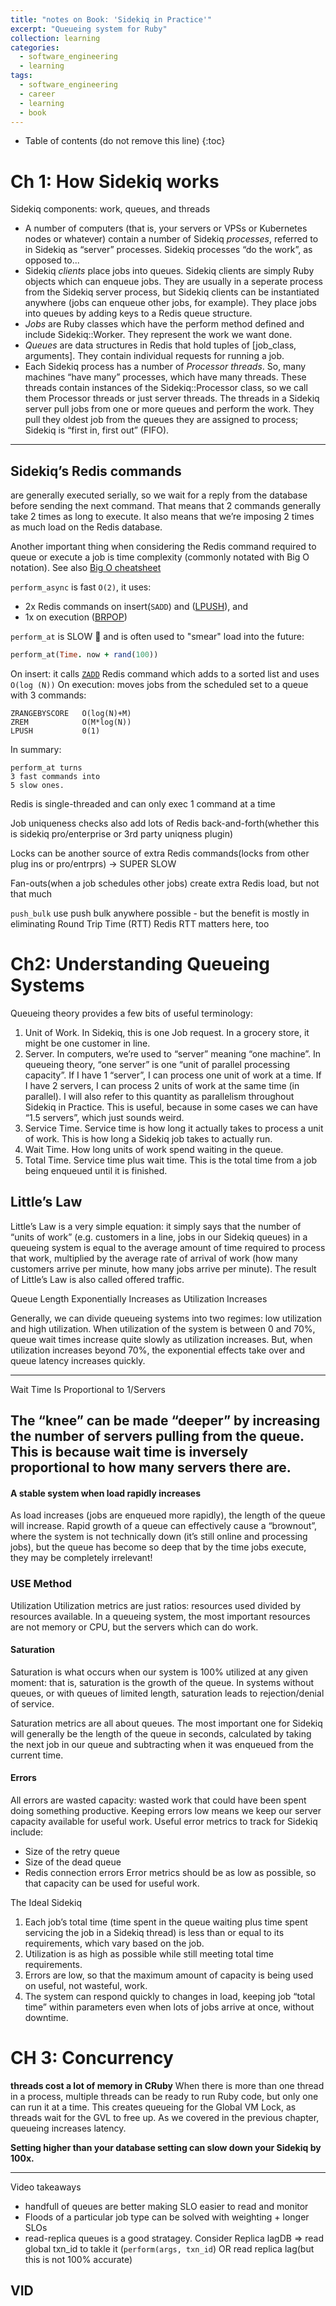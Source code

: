 ```yaml
---
title: "notes on Book: 'Sidekiq in Practice'"
excerpt: "Queueing system for Ruby"
collection: learning
categories:
  - software_engineering
  - learning
tags:
  - software_engineering
  - career
  - learning
  - book
---
```


* Table of contents (do not remove this line)
{:toc}

# Ch 1: How Sidekiq works
Sidekiq components: work, queues, and threads

- A number of computers (that is, your servers or VPSs or Kubernetes nodes or whatever) contain a number of Sidekiq _processes_, referred to in Sidekiq as “server” processes. Sidekiq processes “do the work”, as opposed to...
- Sidekiq _clients_ place jobs into queues. Sidekiq clients are simply Ruby objects which can enqueue jobs. They are usually in a seperate process from the Sidekiq server process, but Sidekiq clients can be instantiated anywhere (jobs can enqueue other jobs, for example). They place jobs into queues by adding keys to a Redis queue structure.
- _Jobs_ are Ruby classes which have the perform method defined and include Sidekiq::Worker. They represent the work we want done.
- _Queues_ are data structures in Redis that hold tuples of [job_class, arguments]. They contain individual requests for running a job.
- Each Sidekiq process has a number of _Processor threads_. So, many machines “have many” processes, which have many threads. These threads contain instances of the Sidekiq::Processor class, so we call them Processor threads or just server threads. The threads in a Sidekiq server pull jobs from one or more queues and perform the work. They pull they oldest job from the queues they are assigned to process; Sidekiq is “first in, first out” (FIFO).

---

## Sidekiq’s Redis commands
are generally executed serially, so we wait for a reply from the database before sending the next command. That means that 2 commands generally take 2 times as long to execute. It also means that we’re imposing 2 times as much load on the Redis database.

Another important thing when considering the Redis command required to queue or execute a job is time complexity (commonly notated with Big O notation). See also [Big O cheatsheet](https://www.bigocheatsheet.com/)

`perform_async` is fast `O(2)`, it uses:
- 2x Redis commands on insert(`SADD`) and ([LPUSH](https://redis.io/commands/lpush/)), and
- 1x on execution ([BRPOP](https://redis.io/commands/brpop/))

`perform_at` is SLOW 🐌 and is often used to "smear" load into the future: 
```ruby
perform_at(Time. now + rand(100))
```
On insert: it calls [`ZADD`](https://redis.io/commands/zadd/) Redis command which adds to a sorted list and uses `O(log (N))`
On execution: moves jobs from the scheduled set to a queue with 3
commands:
```
ZRANGEBYSCORE   O(log(N)+M)
ZREM            O(M*log(N))
LPUSH           0(1)
```

In summary:
>
	perform_at turns
	3 fast commands into
	5 slow ones.

Redis is single-threaded and can only exec 1 command at a time

Job uniqueness checks also add lots of Redis back-and-forth(whether this is sidekiq pro/enterprise or 3rd party uniqness plugin)

Locks can be another source of extra Redis commands(locks from other plug ins or pro/entrprs) -> SUPER SLOW

Fan-outs(when a job schedules other jobs) create extra Redis load, but not that much

`push_bulk` use push bulk anywhere
possible - but the benefit is mostly in eliminating Round Trip Time (RTT)
Redis RTT matters here, too


# Ch2: Understanding Queueing Systems

Queueing theory provides a few bits of useful terminology:
1. Unit of Work. In Sidekiq, this is one Job request. In a grocery store, it might be one customer in line.
2. Server. In computers, we’re used to “server” meaning “one machine”. In queueing theory, “one server” is one “unit of parallel processing capacity”. If I have 1 “server”, I can process one unit of work at a time. If I have 2 servers, I can process 2 units of work at the same time (in parallel). I will also refer to this quantity as parallelism throughout Sidekiq in Practice. This is useful, because in some cases we can have “1.5 servers”, which just sounds weird.
3. Service Time. Service time is how long it actually takes to process a unit of work. This is how long a Sidekiq job takes to actually run.
4. Wait Time. How long units of work spend waiting in the queue.
5. Total Time. Service time plus wait time. This is the total time from a job being enqueued until it is finished.

## Little’s Law
Little’s Law is a very simple equation: it simply says that the number of “units of work” (e.g. customers in a line, jobs in our Sidekiq queues) in a queueing system is equal to the average amount of time required to process that work, multiplied by the average rate of arrival of work (how many customers arrive per minute, how many jobs arrive per minute).
The result of Little’s Law is also called offered traffic.

Queue Length Exponentially Increases as Utilization Increases

Generally, we can divide queueing systems into two regimes: low utilization and high utilization. When utilization of the system is between 0 and 70%, queue wait times increase quite slowly as utilization increases. But, when utilization increases beyond 70%, the exponential effects take over and queue latency increases quickly.

---

Wait Time Is Proportional to 1/Servers

The “knee” can be made “deeper” by increasing the number of servers pulling from the queue. This is because wait time is inversely proportional to how many servers there are.
---

#### A stable system when load rapidly increases

As load increases (jobs are enqueued more rapidly), the length of the queue will increase. Rapid growth of a queue can effectively cause a “brownout”, where the system is not technically down (it’s still online and processing jobs), but the queue has become so deep that by the time jobs execute, they may be completely irrelevant!

### USE Method
Utilization
Utilization metrics are just ratios: resources used divided by resources available.
In a queueing system, the most important resources are not memory or CPU, but the servers which can do work.

#### Saturation
Saturation is what occurs when our system is 100% utilized at any given moment: that is, saturation is the growth of the queue. In systems without queues, or with queues of limited length, saturation leads to rejection/denial of service.

Saturation metrics are all about queues. The most important one for Sidekiq will generally be the length of the queue in seconds, calculated by taking the next job in our queue and subtracting when it was enqueued from the current time.

#### Errors
All errors are wasted capacity: wasted work that could have been spent doing something productive. Keeping errors low means we keep our server capacity available for useful work.
Useful error metrics to track for Sidekiq include:
- Size of the retry queue 
- Size of the dead queue 
- Redis connection errors
Error metrics should be as low as possible, so that capacity can be used for useful work.

The Ideal Sidekiq
1. Each job’s total time (time spent in the queue waiting plus time spent servicing the job in a Sidekiq thread) is less than or equal to its requirements, which vary based on the job.
2. Utilization is as high as possible while still meeting total time requirements.
3. Errors are low, so that the maximum amount of capacity is being used on useful, not wasteful, work.
4. The system can respond quickly to changes in load, keeping job “total time” within parameters even when lots of jobs arrive at once, without downtime.

# CH 3: Concurrency
**threads cost a lot of memory in CRuby**
When there is more than one thread in a process, multiple threads can be ready to run Ruby code, but only one can run it at a time. This creates queueing for the Global VM Lock, as threads wait for the GVL to free up. As we covered in the previous chapter, queueing increases latency.


**Setting higher than your database setting can slow down your Sidekiq by 100x.**

---
Video takeaways
- handfull of queues are better making SLO easier to read and monitor
- Floods of a particular job type can be solved with weighting + longer SLOs
- read-replica queues is a good stratagey. Consider Replica lagDB => read global txn_id to takle it (`perform(args, txn_id`) OR read replica lag(but this is not 100% accurate)

VID
---
